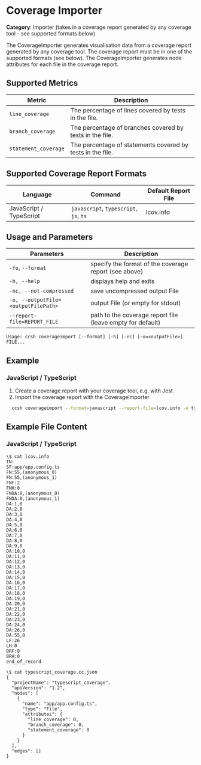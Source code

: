 # Coverage Importer

**Category**: Importer (takes in a coverage report generated by any coverage tool - see supported formats below)

The CoverageImporter generates visualisation data from a coverage report generated by any coverage tool. The coverage report must be in one of the supported formats (see below). The CoverageImporter generates node attributes for each file in the coverage report.

## Supported Metrics

| Metric               | Description                                                |
|----------------------|------------------------------------------------------------|
| `line_coverage`      | The percentage of lines covered by tests in the file.      |
| `branch_coverage`    | The percentage of branches covered by tests in the file.   |
| `statement_coverage` | The percentage of statements covered by tests in the file. |

## Supported Coverage Report Formats

| Language                | Command                                | Default Report File |
|-------------------------|----------------------------------------|---------------------|
| JavaScript / TypeScript | `javascript`, `typescript`, `js`, `ts` | lcov.info           |

## Usage and Parameters

| Parameters                          | Description                                                |
|-------------------------------------|------------------------------------------------------------|
| `-fo`, `--format`                   | specify the format of the coverage report (see above)      |
| `-h, --help`                        | displays help and exits                                    |
| `-nc, --not-compressed`             | save uncompressed output File                              |
| `-o, --outputFile=<outputFilePath>` | output File (or empty for stdout)                          |
| `--report-file=REPORT_FILE`         | path to the coverage report file (leave empty for default) |

```
Usage: ccsh coverageimport [--format] [-h] [-nc] [-o=<outputFile>] FILE...
```

## Example

### JavaScript / TypeScript

1. Create a coverage report with your coverage tool, e.g. with Jest
2. Import the coverage report with the CoverageImporter

```bash
  ccsh coverageimport --format=javascript --report-file=lcov.info -o typescript_coverage.cc.json
```

## Example File Content

### JavaScript / TypeScript

```
\$ cat lcov.info
TN:
SF:app/app.config.ts
FN:55,(anonymous_0)
FN:55,(anonymous_1)
FNF:2
FNH:0
FNDA:0,(anonymous_0)
FNDA:0,(anonymous_1)
DA:1,0
DA:2,0
DA:3,0
DA:4,0
DA:5,0
DA:6,0
DA:7,0
DA:8,0
DA:9,0
DA:10,0
DA:11,0
DA:12,0
DA:13,0
DA:14,0
DA:15,0
DA:16,0
DA:17,0
DA:18,0
DA:19,0
DA:20,0
DA:21,0
DA:22,0
DA:23,0
DA:24,0
DA:26,0
DA:55,0
LF:26
LH:0
BRF:0
BRH:0
end_of_record
```

```
\$ cat typescript_coverage.cc.json
{
  "projectName": "typescript_coverage",
  "apiVersion": "1.2",
  "nodes": [
    {
      "name": "app/app.config.ts",
      "type": "File",
      "attributes": {
        "line_coverage": 0,
        "branch_coverage": 0,
        "statement_coverage": 0
      }
    }
  ],
  "edges": []
}
```
